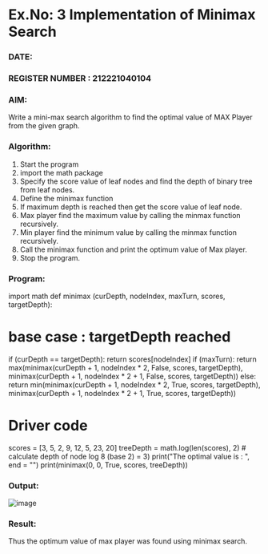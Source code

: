 # Ex.No: 3  Implementation of Minimax Search
### DATE:                                                                            
### REGISTER NUMBER : 212221040104
### AIM: 
Write a mini-max search algorithm to find the optimal value of MAX Player from the given graph.
### Algorithm:
1. Start the program
2. import the math package
3. Specify the score value of leaf nodes and find the depth of binary tree from leaf nodes.
4. Define the minimax function
5. If maximum depth is reached then get the score value of leaf node.
6. Max player find the maximum value by calling the minmax function recursively.
7. Min player find the minimum value by calling the minmax function recursively.
8. Call the minimax function  and print the optimum value of Max player.
9. Stop the program. 
### Program:
import math 
def minimax (curDepth, nodeIndex, maxTurn, scores, targetDepth): 
 # base case : targetDepth reached 
 if (curDepth == targetDepth): 
     return scores[nodeIndex] 
 if (maxTurn): 
     return max(minimax(curDepth + 1, nodeIndex * 2, False, scores, targetDepth), minimax(curDepth + 1, nodeIndex * 2 + 1, False, scores, targetDepth))
 else: 
     return min(minimax(curDepth + 1, nodeIndex * 2, True, scores, targetDepth), minimax(curDepth + 1, nodeIndex * 2 + 1, True, scores, targetDepth)) 
 
# Driver code 
scores = [3, 5, 2, 9, 12, 5, 23, 20] 
treeDepth = math.log(len(scores), 2) # calculate depth of node log 8 (base 2) = 3) 
print("The optimal value is : ", end = "") 
print(minimax(0, 0, True, scores, treeDepth)) 

### Output:
![image](https://github.com/DrUmaRaniV/AI_Lab_2023-24/assets/143495913/27c9c7ef-9250-4903-98e4-5e91122d637a)
### Result:
Thus the optimum value of max player was found using minimax search.
